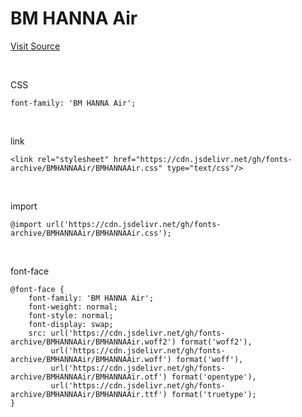 # BM HANNA Air

[Visit Source](http://font.woowahan.com/dohyeon/)

&nbsp;

CSS

```
font-family: 'BM HANNA Air';
```

&nbsp;

link

```
<link rel="stylesheet" href="https://cdn.jsdelivr.net/gh/fonts-archive/BMHANNAAir/BMHANNAAir.css" type="text/css"/>
```

&nbsp;

import

```
@import url('https://cdn.jsdelivr.net/gh/fonts-archive/BMHANNAAir/BMHANNAAir.css');
```

&nbsp;

font-face

```
@font-face {
    font-family: 'BM HANNA Air';
    font-weight: normal;
    font-style: normal;
    font-display: swap;
    src: url('https://cdn.jsdelivr.net/gh/fonts-archive/BMHANNAAir/BMHANNAAir.woff2') format('woff2'),
         url('https://cdn.jsdelivr.net/gh/fonts-archive/BMHANNAAir/BMHANNAAir.woff') format('woff'),
         url('https://cdn.jsdelivr.net/gh/fonts-archive/BMHANNAAir/BMHANNAAir.otf') format('opentype'),
         url('https://cdn.jsdelivr.net/gh/fonts-archive/BMHANNAAir/BMHANNAAir.ttf') format('truetype');
}
```
